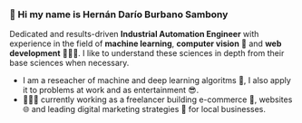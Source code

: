 ### 👋 Hi my name is Hernán Darío Burbano Sambony

Dedicated and results-driven **Industrial Automation Engineer** with experience in the field of **machine learning**, **computer vision** 🤖 and **web development** 👨🏻‍💻. I like to understand these sciences in depth from their base sciences when necessary.

- I am a reseacher of machine and deep learning algoritms 🤖, I also apply it to problems at work and as entertainment 😎.
- 👨🏻‍💻 currently working as a freelancer building e-commerce 🛒, websites 🌐 and leading digital marketing strategies 📣 for local businesses.

